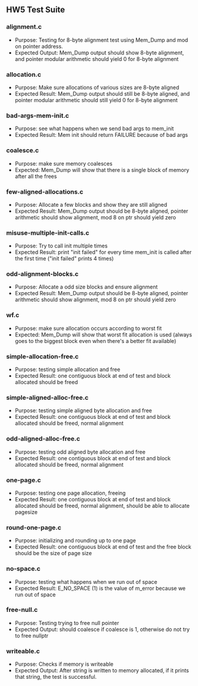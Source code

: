 ## HW5 Test Suite

### alignment.c
- Purpose: Testing for 8-byte alignment test using Mem_Dump and mod on pointer address.
- Expected Output: Mem_Dump output should show 8-byte alignment, and pointer modular
arithmetic should yield 0 for 8-byte alignment

### allocation.c
- Purpose: Make sure allocations of various sizes are 8-byte aligned
- Expected Result: Mem_Dump output should still be 8-byte aligned, and pointer modular arithmetic should still yield 0 for 8-byte alignment

### bad-args-mem-init.c
- Purpose: see what happens when we send bad args to mem_init
- Expected Result: Mem init should return FAILURE because of bad args

### coalesce.c
- Purpose: make sure memory coalesces
- Expected: Mem_Dump will show that there is a single block of memory after all the frees

### few-aligned-allocations.c
- Purpose: Allocate a few blocks and show they are still aligned
- Expected Result: Mem_Dump output should be 8-byte aligned, pointer arithmetic should show alignment, mod 8 on ptr should yield zero

### misuse-multiple-init-calls.c
- Purpose: Try to call init multiple times
- Expected Result: print "init failed" for every time mem_init is called after the first time ("init failed" prints 4 times)

### odd-alignment-blocks.c
- Purpose: Allocate a odd size blocks and ensure alignment
- Expected Result: Mem_Dump output should be 8-byte aligned, pointer arithmetic should show alignment, mod 8 on ptr should yield zero

### wf.c
- Purpose: make sure allocation occurs according to worst fit
- Expected: Mem_Dump will show that worst fit allocation is used (always goes to the biggest block even when there's a better fit available)

### simple-allocation-free.c   
- Purpose: testing simple allocation and free
- Expected Result: one contiguous block at end of test and block allocated should be freed

### simple-aligned-alloc-free.c
- Purpose: testing simple aligned byte allocation and free
- Expected Result: one contiguous block at end of test and block allocated should be freed, normal alignment

### odd-aligned-alloc-free.c
- Purpose: testing odd aligned byte allocation and free
- Expected Result: one contiguous block at end of test and block allocated should be freed, normal alignment

### one-page.c
- Purpose: testing one page allocation, freeing
- Expected Result: one contiguous block at end of test and block allocated should be freed, normal alignment, should be able to allocate pagesize

### round-one-page.c
- Purpose: initializing and rounding up to one page
- Expected Result: one contiguous block at end of test and the free block should be the size of page size

### no-space.c
- Purpose: testing what happens when we run out of space
- Expected Result: E_NO_SPACE (1) is the value of m_error because we run out of space

### free-null.c
- Purpose: Testing trying to free null pointer
- Expected Output: should coalesce if coalesce is 1, otherwise do not try to free nullptr

### writeable.c
- Purpose: Checks if memory is writeable
- Expected Output: After string is written to memory allocated, if it prints that string, the test is successful.
